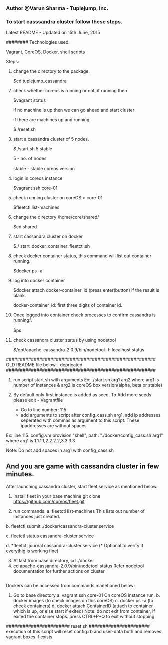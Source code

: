 ### Author @Varun Sharma - Tuplejump, Inc.

### To start casssandra cluster follow these steps.

Latest README - Updated on 15th June, 2015

########
Technologies used:

Vagrant, CoreOS, Docker, shell scripts

Steps:

1. change the directory to the package.

    $cd tuplejump_cassandra

2. check whether coreos is running or not, if running then 

    $vagrant status
    
    if no machine is up then we can go ahead and start cluster
    
    if there are machines up and running
    
    $./reset.sh
    

3. start a cassandra cluster of 5 nodes.

    $./start.sh 5 stable
    
    5 - no. of nodes
    
    stable - stable coreos version 

4. login in coreos instance

    $vagrant ssh core-01

5. check running cluster on coreOS > core-01

    $fleetctl list-machines

6. change the directory /home/core/shared/

    $cd shared

7. start cassandra cluster on docker

    $./ start_docker_container_fleetctl.sh

8. check docker container status, this command will list out container running.

    $docker ps -a

9. log into docker container

    $docker attach docker-container_id (press enter(button) if the result is blank.
    
    docker-container_id: first three digits of container id.

10. Once logged into container check processes to confirm cassandra is running:\

     $ps 

11. check cassandra cluster status by using nodetool

      $/opt/apache-cassandra-2.0.9/bin/nodetool -h localhost status

######################################################
OLD README file below - depricated
######################################################
1. run script start.sh with arguments
 Ex: ./start.sh arg1 arg2
     where arg1 is number of instances & arg2 is coreOS box version(alpha, beta or stable)   


2. By default only first instance is added as seed. 
   To Add more seeds please edit - Vagrantfile
   - Go to line number: 115
   - add arguments to script after config_cass.sh arg1,  add ip addresses seperated with commas as argument to this script. These ipaddresses are without spaces.

 Ex: line 115:  config.vm.provision "shell", path: "./docker/config_cass.sh arg1"
  where arg1 is 1.1.1.1,2.2.2.2,3.3.3.3

 Note: Do not add spaces in arg1 with config_cass.sh

## And you are game with cassandra cluster in few minutes.

After launching cassandra cluster, start fleet service as mentioned below.
1. Install fleet in your base machine
git clone https://github.com/coreos/fleet.git


2. run commands:
  a. fleetctl list-machines
     This lists out number of instances just created.

  b. fleetctl submit ./docker/cassandra-cluster.service

  c. fleetctl status cassandra-cluster.service

  d. *fleetctl journal cassandra-cluster.service (\* Optional to verify if everythig is working fine)

3. At last from base directory, cd ./docker
4. cd apache-cassandra-2.0.9/bin/nodetool status 
	Refer nodetool documentation for further actions on cluster
##
Dockers can be accessed from commands manetioned below:
1. Go to base directory
   a. vagrant ssh core-01
   On coreOS instance run;
   b. docker images (to check images on this coreOS)
   c. docker ps -a (to check containers)
   d. docker attach ContainerID (attach to container which is up, or else start if exited)
 Note: do not exit from container, if exited the container stops. press CTRL+P+Q to exit without stopping.


#######################
reset.sh
######################
execution of this script will reset config.rb and user-data both and removes vagrant boxes if exists.
	 
